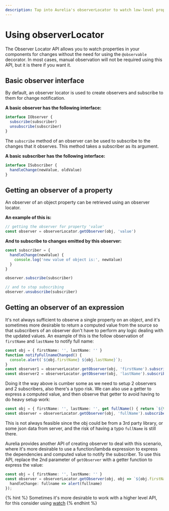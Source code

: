 ```yaml
---
description: Tap into Aurelia's observerLocator to watch low-level property changes manually.
---
```


# Using observerLocator

The Observer Locator API allows you to watch properties in your components for changes without the need for using the `@observable` decorator. In most cases, manual observation will not be required using this API, but it is there if you want it.

## Basic observer interface

By default, an observer locator is used to create observers and subscribe to them for change notification.

**A basic observer has the following interface:**

```typescript
interface IObserver {
  subscribe(subscriber)
  unsubscribe(subscriber)
}
```

The `subscribe` method of an observer can be used to subscribe to the changes that it observes. This method takes a subscriber as its argument.

**A basic subscriber has the following interface:**

```typescript
interface ISubscriber {
  handleChange(newValue, oldValue)
}
```

## Getting an observer of a property

An observer of an object property can be retrieved using an observer locator.

**An example of this is:**

```typescript
// getting the observer for property 'value'
const observer = observerLocator.getObserver(obj, 'value')
```

**And to subscribe to changes emitted by this observer:**

```typescript
const subscriber = {
  handleChange(newValue) {
    console.log('new value of object is:', newValue)
  }
}

observer.subscribe(subscriber)

// and to stop subscribing
observer.unsubscribe(subscriber)
```

## Getting an observer of an expression

It's not always sufficient to observe a single property on an object, and it's sometimes more desirable to return a computed value from the source so that subscribers of an observer don't have to perform any logic dealing with the updated values.
An example of this is the follow observation of `firstName` and `lastName` to notify full name:

```ts
const obj = { firstName: '', lastName: '' }
function notifyFullnameChanged() {
  console.alert(`${obj.firstName} ${obj.lastName}`);
}
const observer1 = observerLocator.getObserver(obj, 'firstName').subscribe({ handleChange: notifyFullnameChanged })
const observer2 = observerLocator.getObserver(obj, 'lastName').subscribe({ handleChange: notifyFullnameChanged })
```

Doing it the way above is cumber some as we need to setup 2 observers and 2 subscribers, also there's a typo risk. We can also use a getter to express a computed value,
and then observe that getter to avoid having to do heavy setup work:
```ts
const obj = { firstName: '', lastName: '', get fullName() { return `${this.firstName} ${this.lastName}` } }
const observer = observerLocator.getObserver(obj, 'fullName').subscribe({ handleChange: fullname => alert(fullname) });
```
This is not always feasible since the obj could be from a 3rd party library, or some json data from server, and the risk of having a typo `fullName` is still there.

Aurelia provides another API of creating observer to deal with this scenario, where it's more desirable to use a function/lambda expression to express the dependencies and computed value to notify the subscriber.
To use this API, replace the 2nd parameter of `getObserver` with a getter function to express the value:

```ts
const obj = { firstName: '', lastName: '' }
const observer = observerLocator.getObserver(obj, obj => `${obj.firstName} ${obj.lastName}`).subscribe({
  handleChange: fullname => alert(fullname)
});
```

{% hint %}
Sometimes it's more desirable to work with a higher level API, for this consider using [watch](./effect-observation.md#watch-effect)
{% endhint %}
